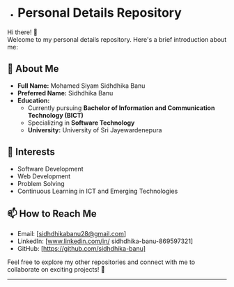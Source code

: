 - # Personal Details Repository

Hi there! 👋  
Welcome to my personal details repository. Here's a brief introduction about me:

## 👤 About Me
- **Full Name:** Mohamed Siyam Sidhdhika Banu  
- **Preferred Name:** Sidhdhika Banu  
- **Education:**  
  - Currently pursuing **Bachelor of Information and Communication Technology (BICT)**  
  - Specializing in **Software Technology**  
  - **University:** University of Sri Jayewardenepura  

## 🌱 Interests
- Software Development  
- Web Development  
- Problem Solving  
- Continuous Learning in ICT and Emerging Technologies  

## 📫 How to Reach Me
- Email: [sidhdhikabanu28@gmail.com]  
- LinkedIn: [www.linkedin.com/in/
sidhdhika-banu-869597321]  
- GitHub: [https://github.com/sidhdhika-banu]  

Feel free to explore my other repositories and connect with me to collaborate on exciting projects! 🚀

---
